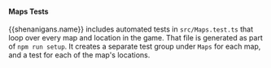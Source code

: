 #### Maps Tests

{{shenanigans.name}} includes automated tests in `src/Maps.test.ts` that loop over every map and location in the game.
That file is generated as part of `npm run setup`.
It creates a separate test group under `Maps` for each map, and a test for each of the map's locations.
